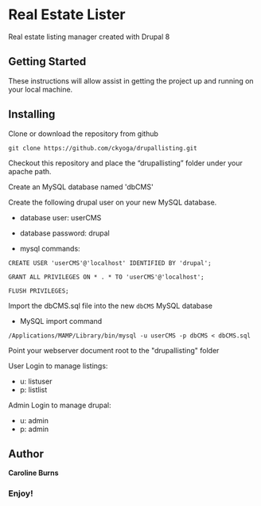 Real Estate Lister
==================

Real estate listing manager created with Drupal 8

Getting Started
----------------

These instructions will allow assist in getting the project up and running on your local machine. 


Installing
----------

Clone or download the repository from github

`git clone https://github.com/ckyoga/drupallisting.git`


Checkout this repository and place the “drupallisting” folder under your apache path.

Create an MySQL database named 'dbCMS'

Create the following drupal user on your new MySQL database.
- database user: userCMS
- database password: drupal

- mysql commands:

`CREATE USER 'userCMS'@'localhost' IDENTIFIED BY 'drupal';`

`GRANT ALL PRIVILEGES ON * . * TO 'userCMS'@'localhost';`

`FLUSH PRIVILEGES;`

Import the dbCMS.sql file into the new `dbCMS` MySQL database

- MySQL import command

`/Applications/MAMP/Library/bin/mysql -u userCMS -p dbCMS < dbCMS.sql`

Point your webserver document root to the "drupallisting" folder

User Login to manage listings:
- u: listuser
- p: listlist

Admin Login to manage drupal:
- u: admin
- p: admin

Author
------

**Caroline Burns** 

### Enjoy!
